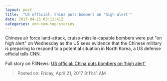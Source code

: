 ```yaml
---
layout: post
title:  "US official: China puts bombers on 'high alert'"
date: 2017-04-21 03:11:41Z
categories: cnn-com-top-stories
---
```


Chinese air force land-attack, cruise-missile-capable bombers were put "on high alert" on Wednesday as the US sees evidence that the Chinese military is preparing to respond to a potential situation in North Korea, a US defense official tells CNN.


Full story on F3News: [US official: China puts bombers on 'high alert'](http://www.f3nws.com/n/u2yxJE)

> Posted on: Friday, April 21, 2017 8:11:41 AM
